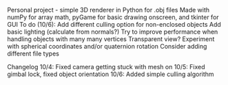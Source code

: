 Personal project - simple 3D renderer in Python for .obj files
Made with numPy for array math, pyGame for basic drawing onscreen, and tkinter for GUI
To do (10/6):
Add different culling option for non-enclosed objects
Add basic lighting (calculate from normals?)
Try to improve performance when handling objects with many many vertices
Transparent view?
Experiment with spherical coordinates and/or quaternion rotation 
Consider adding different file types


Changelog 
10/4:
Fixed camera getting stuck with mesh on
10/5:
Fixed gimbal lock, fixed object orientation
10/6:
Added simple culling algorithm
